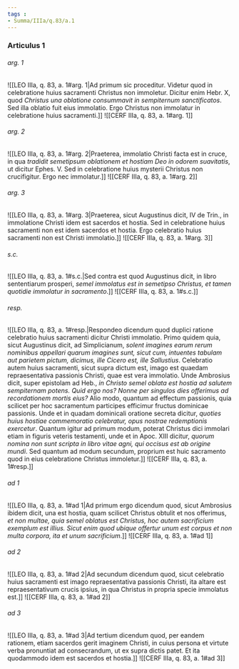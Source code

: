 ```yaml
---
tags : 
- Summa/IIIa/q.83/a.1
---
```


### Articulus 1

###### arg. 1
![[LEO IIIa, q. 83, a. 1#arg. 1|Ad primum sic proceditur. Videtur quod in celebratione huius sacramenti Christus non immoletur. Dicitur enim Hebr. X, quod *Christus una oblatione consummavit in sempiternum sanctificatos*. Sed illa oblatio fuit eius immolatio. Ergo Christus non immolatur in celebratione huius sacramenti.]]
![[CERF IIIa, q. 83, a. 1#arg. 1]]

###### arg. 2
![[LEO IIIa, q. 83, a. 1#arg. 2|Praeterea, immolatio Christi facta est in cruce, in qua *tradidit semetipsum oblationem et hostiam Deo in odorem suavitatis*, ut dicitur Ephes. V. Sed in celebratione huius mysterii Christus non crucifigitur. Ergo nec immolatur.]]
![[CERF IIIa, q. 83, a. 1#arg. 2]]

###### arg. 3
![[LEO IIIa, q. 83, a. 1#arg. 3|Praeterea, sicut Augustinus dicit, IV de Trin., in immolatione Christi idem est sacerdos et hostia. Sed in celebratione huius sacramenti non est idem sacerdos et hostia. Ergo celebratio huius sacramenti non est Christi immolatio.]]
![[CERF IIIa, q. 83, a. 1#arg. 3]]

###### s.c.
![[LEO IIIa, q. 83, a. 1#s.c.|Sed contra est quod Augustinus dicit, in libro sententiarum prosperi, *semel immolatus est in semetipso Christus, et tamen quotidie immolatur in sacramento*.]]
![[CERF IIIa, q. 83, a. 1#s.c.]]

###### resp.
![[LEO IIIa, q. 83, a. 1#resp.|Respondeo dicendum quod duplici ratione celebratio huius sacramenti dicitur Christi immolatio. Primo quidem quia, sicut Augustinus dicit, ad Simplicianum, *solent imagines earum rerum nominibus appellari quarum imagines sunt, sicut cum, intuentes tabulam aut parietem pictum, dicimus, ille Cicero est, ille Sallustius*. Celebratio autem huius sacramenti, sicut supra dictum est, imago est quaedam repraesentativa passionis Christi, quae est vera immolatio. Unde Ambrosius dicit, super epistolam ad Heb., *in Christo semel oblata est hostia ad salutem sempiternam potens. Quid ergo nos? Nonne per singulos dies offerimus ad recordationem mortis eius?* Alio modo, quantum ad effectum passionis, quia scilicet per hoc sacramentum participes efficimur fructus dominicae passionis. Unde et in quadam dominicali oratione secreta dicitur, *quoties huius hostiae commemoratio celebratur, opus nostrae redemptionis exercetur*. Quantum igitur ad primum modum, poterat Christus dici immolari etiam in figuris veteris testamenti, unde et in Apoc. XIII dicitur, *quorum nomina non sunt scripta in libro vitae agni, qui occisus est ab origine mundi*. Sed quantum ad modum secundum, proprium est huic sacramento quod in eius celebratione Christus immoletur.]]
![[CERF IIIa, q. 83, a. 1#resp.]]

###### ad 1
![[LEO IIIa, q. 83, a. 1#ad 1|Ad primum ergo dicendum quod, sicut Ambrosius ibidem dicit, una est hostia, quam scilicet Christus obtulit et nos offerimus, *et non multae, quia semel oblatus est Christus, hoc autem sacrificium exemplum est illius. Sicut enim quod ubique offertur unum est corpus et non multa corpora, ita et unum sacrificium*.]]
![[CERF IIIa, q. 83, a. 1#ad 1]]

###### ad 2
![[LEO IIIa, q. 83, a. 1#ad 2|Ad secundum dicendum quod, sicut celebratio huius sacramenti est imago repraesentativa passionis Christi, ita altare est repraesentativum crucis ipsius, in qua Christus in propria specie immolatus est.]]
![[CERF IIIa, q. 83, a. 1#ad 2]]

###### ad 3
![[LEO IIIa, q. 83, a. 1#ad 3|Ad tertium dicendum quod, per eandem rationem, etiam sacerdos gerit imaginem Christi, in cuius persona et virtute verba pronuntiat ad consecrandum, ut ex supra dictis patet. Et ita quodammodo idem est sacerdos et hostia.]]
![[CERF IIIa, q. 83, a. 1#ad 3]]

